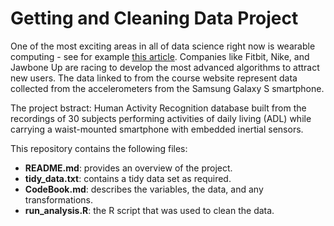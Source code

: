 # Getting and Cleaning Data Project

One of the most exciting areas in all of data science right now is wearable computing - see for example [this article](http://www.insideactivitytracking.com/data-science-activity-tracking-and-the-battle-for-the-worlds-top-sports-brand/). Companies like Fitbit, Nike, and Jawbone Up are racing to develop the most advanced algorithms to attract new users. The data linked to from the course website represent data collected from the accelerometers from the Samsung Galaxy S smartphone. 

The project bstract: Human Activity Recognition database built from the recordings of 30 subjects performing activities of daily living (ADL) while carrying a waist-mounted smartphone with embedded inertial sensors.

This repository contains the following files:
* **README.md**: provides an overview of the project.
* **tidy_data.txt**: contains a tidy data set as required.
* **CodeBook.md**: describes the variables, the data, and any transformations.
* **run_analysis.R**: the R script that was used to clean the data.

